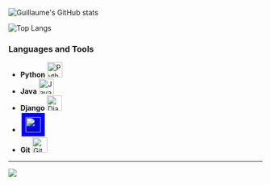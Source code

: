 ![Guillaume's GitHub stats](https://github-readme-stats.vercel.app/api?username=Guillaume-gillard&show_icons=true&theme=tokyonight)

![Top Langs](https://github-readme-stats.vercel.app/api/top-langs/?username=Guillaume-gillard&layout=compact&show_icons=true&theme=radical&count_private=true&include_all_commits=true&langs_count=10&hide=jupyter-notebook)

### Languages and Tools
- **Python** <img alt="Python" width="30px" src="https://cdn.jsdelivr.net/gh/devicons/devicon/icons/python/python-original.svg"/>
- **Java** <img alt="Java" width="30px" src="https://cdn.jsdelivr.net/gh/devicons/devicon/icons/java/java-original.svg"/>
- **Django** <img alt="Django" width="30px" src="https://cdn.jsdelivr.net/gh/devicons/devicon/icons/django/django-plain.svg"/>
- <div style="border: 2px solid #FFFFFF; padding: 8px; display: inline-block; background-color: #00f;">
    <img alt="Latex" width="30px" src="https://cdn.jsdelivr.net/gh/devicons/devicon/icons/latex/latex-original.svg"/>
  </div>
- **Git** <img alt="Git" width="30px" src="https://cdn.jsdelivr.net/gh/devicons/devicon/icons/git/git-original.svg"/>

---

![](https://komarev.com/ghpvc/?username=guillaume-gillard)

